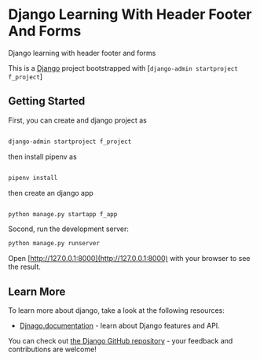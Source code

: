 # Django Learning With Header Footer And Forms
Django learning with header footer and forms

This is a [Django](https://docs.djangoproject.com/en/4.0/) project bootstrapped with [`django-admin startproject f_project`]

## Getting Started

First, you can create and django project as

```bash

django-admin startproject f_project

```
then install pipenv as

```bash

pipenv install

```

then create an django app  

```bash

python manage.py startapp f_app

```

Socond, run the development server:

```bash
python manage.py runserver

```

Open [http://127.0.0.1:8000](http://127.0.0.1:8000) with your browser to see the result.




## Learn More

To learn more about django, take a look at the following resources:

- [Djnago.documentation](https://docs.djangoproject.com/en/4.0/) - learn about Django features and API.

You can check out [the Django GitHub repository](https://github.com/RasheedAlwahbany/djangolearning) - your feedback and contributions are welcome!
